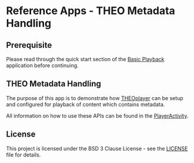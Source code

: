 # Reference Apps - THEO Metadata Handling

## Prerequisite

Please read through the quick start section of the [Basic Playback] application before continuing.

## THEO Metadata Handling

The purpose of this app is to demonstrate how [THEOplayer] can be setup and configured for playback
of content which contains metadata.

All information on how to use these APIs can be found in the [PlayerActivity](src/main/java/com/theoplayer/sample/playback/metadata/PlayerActivity.kt).

## License

This project is licensed under the BSD 3 Clause License - see the [LICENSE] file for details.

[//]: # (Links and Guides reference)
[THEOplayer]: https://www.theoplayer.com/
[Basic Playback]: ../basic-playback/README.md

[//]: # (Project files reference)
[LICENSE]: ../LICENSE
